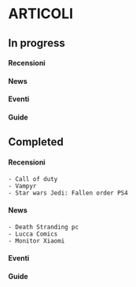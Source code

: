 # ARTICOLI 
## In progress
#### Recensioni
  

#### News
  

#### Eventi
#### Guide

## Completed
#### Recensioni
	- Call of duty 
	- Vampyr
	- Star wars Jedi: Fallen order PS4
  
#### News
	- Death Stranding pc
	- Lucca Comics
	- Monitor Xiaomi
	  
#### Eventi
#### Guide
